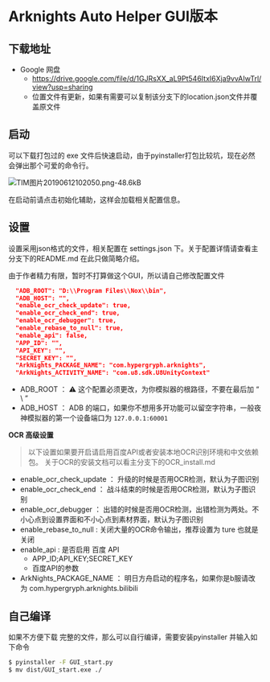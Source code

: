 # Arknights Auto Helper GUI版本

## 下载地址

- Google 网盘
    - https://drive.google.com/file/d/1GJRsXX_aL9Pt546ItxI6Xja9vvAIwTrl/view?usp=sharing
    - 位置文件有更新，如果有需要可以复制该分支下的location.json文件并覆盖原文件

## 启动

可以下载打包过的 exe 文件后快速启动，由于pyinstaller打包比较坑，现在必然会弹出那个可爱的命令行。

![TIM图片20190612102050.png-48.6kB][2]

在启动前请点击初始化辅助，这样会加载相关配置信息。

## 设置

设置采用json格式的文件，相关配置在 settings.json 下。关于配置详情请查看主分支下的README.md
在此只做简略介绍。

由于作者精力有限，暂时不打算做这个GUI，所以请自己修改配置文件

```json
  "ADB_ROOT": "D:\\Program Files\\Nox\\bin", 
  "ADB_HOST": "",
  "enable_ocr_check_update": true,
  "enable_ocr_check_end": true,
  "enable_ocr_debugger": true,
  "enable_rebase_to_null": true,
  "enable_api": false,
  "APP_ID": "",
  "API_KEY": "",
  "SECRET_KEY": "",
  "ArkNights_PACKAGE_NAME": "com.hypergryph.arknights",
  "ArkNights_ACTIVITY_NAME": "com.u8.sdk.U8UnityContext"
```

- ADB_ROOT ： ⚠ 这个配置必须更改，为你模拟器的根路径，不要在最后加 “ \\ ”
- ADB_HOST ： ADB 的端口，如果你不想用多开功能可以留空字符串，一般夜神模拟器的第一个设备端口为 `127.0.0.1:60001`

**OCR 高级设置**
> 以下设置如果要开启请启用百度API或者安装本地OCR识别环境和中文依赖包。
关于OCR的安装文档可以看主分支下的OCR_install.md

- enable_ocr_check_update ： 升级的时候是否用OCR检测，默认为子图识别
- enable_ocr_check_end ： 战斗结束的时候是否用OCR检测，默认为子图识别
- enable_ocr_debugger ： 出错的时候是否用OCR检测，出错检测为两处。不小心点到设置界面和不小心点到素材界面，默认为子图识别
- enable_rebase_to_null : 关闭大量的OCR命令输出，推荐设置为 ture 也就是关闭
- enable_api : 是否启用 百度 API
    - APP_ID;API_KEY;SECRET_KEY
    - 百度API的参数
- ArkNights_PACKAGE_NAME ： 明日方舟启动的程序名，如果你是b服请改为 com.hypergryph.arknights.bilibili

## 自己编译

如果不方便下载 完整的文件，那么可以自行编译，需要安装pyinstaller 并输入如下命令
```bash
$ pyinstaller -F GUI_start.py
$ mv dist/GUI_start.exe ./
```

  [2]: http://static.zybuluo.com/shaobaobaoer/860t36w2ygsvet6sxn3lv3ty/TIM%E5%9B%BE%E7%89%8720190612102050.png